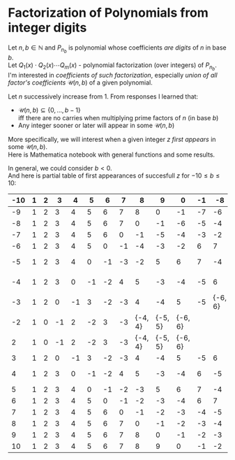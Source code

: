 # Factorization of Polynomials from integer digits

Let $n,b\in\mathbb{N}$ and $P_{n_b}$ is polynomial whose coefficients *are digits* of $n$ in base $b$.  
Let $Q_{1}(x) \cdot Q_{2}(x) \cdots Q_{m}(x)$ - polynomial factorization (over integers) of $P_{n_b}$.  
I'm interested in *coefficients of such factorization*, especially *union of all factor's coefficients* $\mathcal{U}(n,b)$ of a given polynomial.  

Let $n$ successively increase from $1$. 
From  responses I learned that: 
 - $\mathcal{U}(n,b) \subseteq \{0, \dots, b-1\}$   
 iff there are no carries when multiplying prime factors of $n$ (in base $b$)
 - Any  integer  sooner or later will appear in some $\mathcal{U}(n,b)$

More specifically, we will interest when a given integer $z$ *first appears* in some $\mathcal{U}(n,b)$.  
Here is Mathematica notebook with general functions and some results.  

In general, we could consider $b<0$.  
And here is partial table of first appearances of succesfull $z$ for $-10 \leq b \leq 10$:   

| -10 | 1 | 2 | 3 | 4 | 5 | 6 | 7 | 8 | 9 | 0 | -1 | -8 | -7 | -6 | -5 | -4 | -3 | -2 | 10 | 11 | 13 | 12 | 14 | 15 | 16 | 17 | -9 |
|---|---|---|---|---|---|---|---|---|---|---|---|---|---|---|---|---|---|---|---|---|---|---|---|---|---|---|---|
| -9 | 1 | 2 | 3 | 4 | 5 | 6 | 7 | 8 | 0 | -1 | -7 | -6 | -5 | -4 | -3 | -2 | 9 | 11 | 10 | 12 | 13 | 14 | 15 | -8 | -10 | -9 |  |
| -8 | 1 | 2 | 3 | 4 | 5 | 6 | 7 | 0 | -1 | -6 | -5 | -4 | -3 | -2 | 8 | 9 | 10 | 11 | 12 | 13 | -7 | -9 | -8 |  |  |  |  |
| -7 | 1 | 2 | 3 | 4 | 5 | 6 | 0 | -1 | -5 | -4 | -3 | -2 | 8 | 7 | 9 | 10 | 11 | -6 | -7 |  |  |  |  |  |  |  |  |
| -6 | 1 | 2 | 3 | 4 | 5 | 0 | -1 | -4 | -3 | -2 | 6 | 7 | 8 | 9 | -5 | -6 |  |  |  |  |  |  |  |  |  |  |  |
| -5 | 1 | 2 | 3 | 4 | 0 | -1 | -3 | -2 | 5 | 6 | 7 | -4 | -5 | -7 | {-6, 8} | {-8, 10} | 9 |  |  |  |  |  |  |  |  |  |  |
| -4 | 1 | 2 | 3 | 0 | -1 | -2 | 4 | 5 | -3 | -4 | -5 | 6 | {-6, 7} |  |  |  |  |  |  |  |  |  |  |  |  |  |  |
| -3 | 1 | 2 | 0 | -1 | 3 | -2 | -3 | 4 | -4 | 5 | -5 | {-6, 6} | 7 |  |  |  |  |  |  |  |  |  |  |  |  |  |  |
| -2 | 1 | 0 | -1 | 2 | -2 | 3 | -3 | {-4, 4} | {-5, 5} | {-6, 6} |  |  |  |  |  |  |  |  |  |  |  |  |  |  |  |  |  |
| 2 | 1 | 0 | -1 | 2 | -2 | 3 | -3 | {-4, 4} | {-5, 5} | {-6, 6} |  |  |  |  |  |  |  |  |  |  |  |  |  |  |  |  |  |
| 3 | 1 | 2 | 0 | -1 | 3 | -2 | -3 | 4 | -4 | 5 | -5 | 6 | -6 | 7 |  |  |  |  |  |  |  |  |  |  |  |  |  |
| 4 | 1 | 2 | 3 | 0 | -1 | -2 | 4 | 5 | -3 | -4 | 6 | -5 | {-6, 7} | 8 |  |  |  |  |  |  |  |  |  |  |  |  |  |
| 5 | 1 | 2 | 3 | 4 | 0 | -1 | -2 | -3 | 5 | 6 | 7 | -4 | -5 | 8 | -6 | -7 |  |  |  |  |  |  |  |  |  |  |  |
| 6 | 1 | 2 | 3 | 4 | 5 | 0 | -1 | -2 | -3 | -4 | 6 | 7 | 8 | 9 | -5 | -6 | -7 |  |  |  |  |  |  |  |  |  |  |
| 7 | 1 | 2 | 3 | 4 | 5 | 6 | 0 | -1 | -2 | -3 | -4 | -5 | 7 | 8 | 9 | 10 | 11 | -6 | -7 | -8 |  |  |  |  |  |  |  |
| 8 | 1 | 2 | 3 | 4 | 5 | 6 | 7 | 0 | -1 | -2 | -3 | -4 | -5 | -6 | 8 | 9 | 10 | 11 | 12 | 13 | -7 |  |  |  |  |  |  |
| 9 | 1 | 2 | 3 | 4 | 5 | 6 | 7 | 8 | 0 | -1 | -2 | -3 | -4 | -5 | -6 | -7 | 9 | 10 | 11 | 12 | 13 | 14 | 15 | -8 |  |  |  |
| 10 | 1 | 2 | 3 | 4 | 5 | 6 | 7 | 8 | 9 | 0 | -1 | -2 | -3 | -4 | -5 | -6 | -7 | -8 | 10 | 11 | 12 | 13 | 14 | 15 | 16 | 17 |  |


